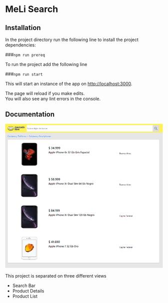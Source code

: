 # MeLi Search
## Installation
In the project directory run the following line to install the project dependencies:

 ###`npm run prereq`

To run the project add the following line

###`npm run start`

This will start an instance of the app on [http://localhost:3000](http://localhost:3000).<br />

The page will reload if you make edits.<br />
You will also see any lint errors in the console.

## Documentation

![GitHub Logo](readme/page-view.png)

This project is separated on three different views

- Search Bar
- Product Details
- Product List


